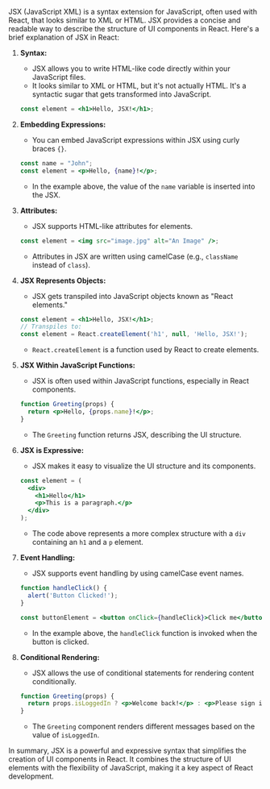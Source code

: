 JSX (JavaScript XML) is a syntax extension for JavaScript, often used with React, that looks similar to XML or HTML. JSX provides a concise and readable way to describe the structure of UI components in React. Here's a brief explanation of JSX in React:

1. **Syntax:**
   - JSX allows you to write HTML-like code directly within your JavaScript files.
   - It looks similar to XML or HTML, but it's not actually HTML. It's a syntactic sugar that gets transformed into JavaScript.

   ```jsx
   const element = <h1>Hello, JSX!</h1>;
   ```

2. **Embedding Expressions:**
   - You can embed JavaScript expressions within JSX using curly braces `{}`.

   ```jsx
   const name = "John";
   const element = <p>Hello, {name}!</p>;
   ```

   - In the example above, the value of the `name` variable is inserted into the JSX.

3. **Attributes:**
   - JSX supports HTML-like attributes for elements.

   ```jsx
   const element = <img src="image.jpg" alt="An Image" />;
   ```

   - Attributes in JSX are written using camelCase (e.g., `className` instead of `class`).

4. **JSX Represents Objects:**
   - JSX gets transpiled into JavaScript objects known as "React elements."

   ```jsx
   const element = <h1>Hello, JSX!</h1>;
   // Transpiles to:
   const element = React.createElement('h1', null, 'Hello, JSX!');
   ```

   - `React.createElement` is a function used by React to create elements.

5. **JSX Within JavaScript Functions:**
   - JSX is often used within JavaScript functions, especially in React components.

   ```jsx
   function Greeting(props) {
     return <p>Hello, {props.name}!</p>;
   }
   ```

   - The `Greeting` function returns JSX, describing the UI structure.

6. **JSX is Expressive:**
   - JSX makes it easy to visualize the UI structure and its components.

   ```jsx
   const element = (
     <div>
       <h1>Hello</h1>
       <p>This is a paragraph.</p>
     </div>
   );
   ```

   - The code above represents a more complex structure with a `div` containing an `h1` and a `p` element.

7. **Event Handling:**
   - JSX supports event handling by using camelCase event names.

   ```jsx
   function handleClick() {
     alert('Button Clicked!');
   }

   const buttonElement = <button onClick={handleClick}>Click me</button>;
   ```

   - In the example above, the `handleClick` function is invoked when the button is clicked.

8. **Conditional Rendering:**
   - JSX allows the use of conditional statements for rendering content conditionally.

   ```jsx
   function Greeting(props) {
     return props.isLoggedIn ? <p>Welcome back!</p> : <p>Please sign in.</p>;
   }
   ```

   - The `Greeting` component renders different messages based on the value of `isLoggedIn`.

In summary, JSX is a powerful and expressive syntax that simplifies the creation of UI components in React. It combines the structure of UI elements with the flexibility of JavaScript, making it a key aspect of React development.